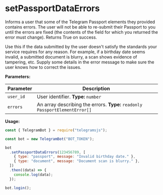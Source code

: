 # setPassportDataErrors

Informs a user that some of the Telegram Passport elements they provided contains errors. The user will not be able to re-submit their Passport to you until the errors are fixed (the contents of the field for which you returned the error must change). Returns True on success.

Use this if the data submitted by the user doesn't satisfy the standards your service requires for any reason. For example, if a birthday date seems invalid, a submitted document is blurry, a scan shows evidence of tampering, etc. Supply some details in the error message to make sure the user knows how to correct the issues.

**Parameters:**

| Parameter | Description                                                                 |
| --------- | --------------------------------------------------------------------------- |
| `user_id` | User identifier. **Type:** `number`                                         |
| `errors`  | An array describing the errors. **Type:** `readonly PassportElementError[]` |

**Usage:**

```javascript
const { TelegramBot } = require("telegramsjs");

const bot = new TelegramBot("BOT_TOKEN");

bot
  .setPassportDataErrors(123456789, [
    { type: "passport", message: "Invalid birthday date." },
    { type: "document", message: "Document scan is blurry." },
  ])
  .then((data) => {
    console.log(data);
  });

bot.login();
```
